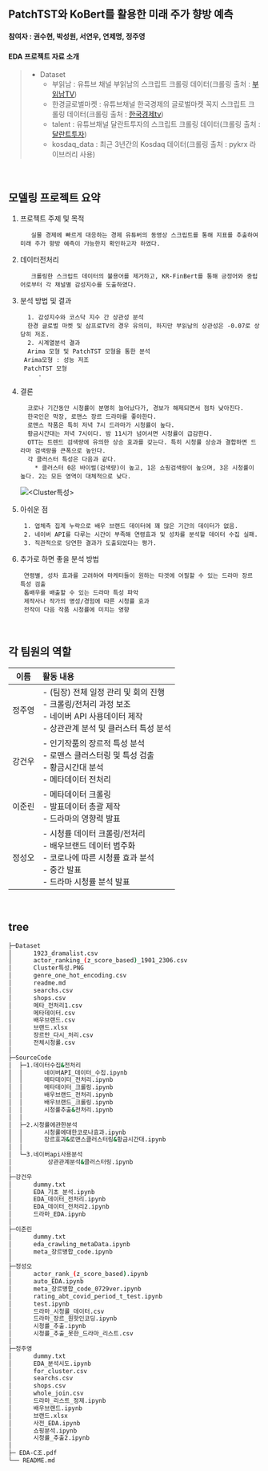 ## PatchTST와 KoBert를 활용한 미래 주가 향방 예측
#### 참여자 : 권수현, 박성원, 서연우, 연제명, 정주영 
#### EDA 프로젝트 자료 소개
> * Dataset
>   * 부읽남 : 유튜브 채널 부읽남의 스크립트 크롤링 데이터(크롤링 출처 : [부읽남TV](<https://www.youtube.com/@buiknam_tv>))
>   * 한경글로벌마켓 : 유튜브채널 한국경제의 글로벌마켓 꼭지 스크립트 크롤링 데이터(크롤링 출처 : [한국경제tv](<https://www.youtube.com/@hkwowtv>))
>   * talent : 유튜브채널 달란트투자의 스크립트 크롤링 데이터(크롤링 출처 : [달란트투자](<https://www.youtube.com/@talentinvestment>))
>   * kosdaq_data : 최근 3년간의 Kosdaq 데이터(크롤링 출처 : pykrx 라이브러리 사용)

<br>


## 모델링 프로젝트 요약

1. 프로젝트 주제 및 목적

          실물 경제에 빠르게 대응하는 경제 유튜버의 동영상 스크립트를 통해 지표를 추출하여 미래 주가 향방 예측이 가능한지 확인하고자 하였다.

2. 데이터전처리

          크롤링한 스크립트 데이터의 불용어를 제거하고, KR-FinBert를 통해 긍정어와 중립어로부터 각 채널별 감성지수를 도출하였다.
   
            
 
3. 분석 방법 및 결과

         1. 감성지수와 코스닥 지수 간 상관성 분석
         한경 글로벌 마켓 및 삼프로TV의 경우 유의미, 하지만 부읽남의 상관성은 -0.07로 상당히 저조.  
         2. 시계열분석 결과
         Arima 모형 및 PatchTST 모형을 통한 분석
   		Arima모형 : 성능 저조
		PatchTST 모형
			- 

	 
6. 결론

         코로나 기간동안 시청률이 분명히 늘어났다가, 경보가 해제되면서 점차 낮아진다.
         한국인은 막장, 로맨스 장르 드라마를 좋아한다.
         로맨스 작품은 특히 저녁 7시 드라마가 시청률이 높다.
         황금시간대는 저녁 7시이다. 밤 11시가 넘어서면 시청률이 급감한다.
         OTT는 트렌드 검색량에 유의한 상승 효과를 갖는다. 특히 시청률 상승과 결합하면 드라마 검색량을 큰폭으로 높인다.
         각 클러스터 특성은 다음과 같다.
           * 클러스터 0은 바이럴(검색량)이 높고, 1은 쇼핑검색량이 높으며, 3은 시청률이 높다. 2는 모든 영역이 대체적으로 낮다. 
   ![<Cluster특성>](<https://github.com/zoozero127/10th-EDA/blob/main/Team_C/Dataset/Cluster%ED%8A%B9%EC%84%B1.PNG>)
    
8. 아쉬운 점
    
        1. 업체측 집계 누락으로 배우 브랜드 데이터에 꽤 많은 기간의 데이터가 없음.
        2. 네이버 API를 다루는 시간이 부족해 연령효과 및 성차를 분석할 데이터 수집 실패.
        3. 직관적으로 당연한 결과가 도출되었다는 평가.

10. 추가로 하면 좋을 분석 방법

         연령별, 성차 효과를 고려하여 마케터들이 원하는 타겟에 어필할 수 있는 드라마 장르 특성 검출
         톱배우를 배출할 수 있는 드라마 특성 파악
         제작사나 작가의 명성/경험에 따른 시청률 효과
         전작이 다음 작품 시청률에 미치는 영향

<br>



 ## 각 팀원의 역할
 
|이름|활동 내용| 
|:---:|:---|
|정주영| - (팀장) 전체 일정 관리 및 회의 진행<br> - 크롤링/전처리 과정 보조<br> - 네이버 API 사용데이터 제작<br> - 상관관계 분석 및 클러스터 특성 분석| 
|강건우| - 인기작품의 장르적 특성 분석<br> - 로맨스 클러스터링 및 특성 검출<br> - 황금시간대 분석<br> - 메타데이터 전처리| 
|이준린| - 메타데이터 크롤링 <br> - 발표데이터 총괄 제작<br> - 드라마의 영향력 발표|
|정성오| - 시청률 데이터 크롤링/전처리<br> - 배우브랜드 데이터 범주화<br> - 코로나에 따른 시청률 효과 분석<br> - 중간 발표 <br> - 드라마 시청률 분석 발표| 
<br/>



## tree
```bash
├─Dataset
│      1923_dramalist.csv
│      actor_ranking_(z_score_based)_1901_2306.csv
│      Cluster특성.PNG
│      genre_one_hot_encoding.csv
│      readme.md
│      searchs.csv
│      shops.csv
│      메타_전처리1.csv
│      메타데이터.csv
│      배우브랜드.csv
│      브랜드.xlsx
│      장르만_다시_처리.csv
│      전체시청률.csv
│
├─SourceCode
│  ├─1.데이터수집&전처리
│  │      네이버API_데이터_수집.ipynb
│  │      메타데이터_전처리.ipynb
│  │      메타데이터_크롤링.ipynb
│  │      배우브랜드_전처리.ipynb
│  │      배우브랜드_크롤링.ipynb
│  │      시청률추출&전처리.ipynb
│  │
│  ├─2.시청률에관한분석
│  │      시청률에대한코로나효과.ipynb
│  │      장르효과&로맨스클러스터링&황금시간대.ipynb
│  │
│  └─3.네이버api사용분석
│          상관관계분석&클러스터링.ipynb
│
├─강건우
│      dummy.txt
│      EDA_기초_분석.ipynb
│      EDA_데이터_전처리.ipynb
│      EDA_데이터_전처리2.ipynb
│      드라마_EDA.ipynb
│
├─이준린
│      dummy.txt
│      eda_crawling_metaData.ipynb
│      meta_장르병합_code.ipynb
│
├─정성오
│      actor_rank_(z_score_based).ipynb
│      auto_EDA.ipynb
│      meta_장르병합_code_0729ver.ipynb
│      rating_abt_covid_period_t_test.ipynb
│      test.ipynb
│      드라마_시청률_데이터.csv
│      드라마_장르_원핫인코딩.ipynb
│      시청률_추출.ipynb
│      시청률_추출_못한_드라마_리스트.csv
│
├─정주영
│      dummy.txt
│      EDA_분석시도.ipynb
│      for_cluster.csv
│      searchs.csv
│      shops.csv
│      whole_join.csv
│      드라마_리스트_정제.ipynb
│      배우브랜드.ipynb
│      브랜드.xlsx
│      사전_EDA.ipynb
│      쇼핑분석.ipynb
│      시청률_추출2.ipynb
│
├─ EDA-C조.pdf
└── README.md
``` 
